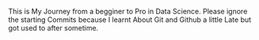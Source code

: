 This is My Journey from a begginer to Pro in Data Science. 
Please ignore the starting Commits because I learnt About Git and Github a little Late but got used to after sometime. 
